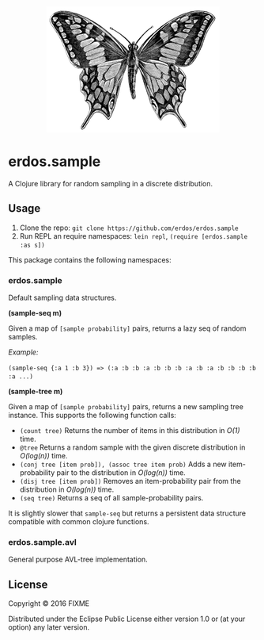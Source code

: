 <p align="center"><img src="https://raw.githubusercontent.com/erdos/erdos.sample/master/doc/logo.png" alt="erdos.stats logo"/></p>


# erdos.sample

A Clojure library for random sampling in a discrete distribution.

## Usage

1. Clone the repo: `git clone https://github.com/erdos/erdos.sample`
2. Run REPL an require namespaces: `lein repl`, `(require [erdos.sample :as s])`

This package contains the following namespaces:

### erdos.sample

Default sampling data structures.

**(sample-seq m)**

Given a map of `[sample probability]` pairs, returns a lazy seq
of random samples.

*Example:*

`(sample-seq {:a 1 :b 3}) => (:a :b :b :a :b :b :b :a :b :a :b :b :b :b :a ...)`

**(sample-tree m)**

Given a map of `[sample probability]` pairs, returns a new sampling tree instance. This supports the following function calls:

 - `(count tree)` Returns the number of items in this distribution in _O(1)_ time.
 - `@tree` Returns a random sample with the given discrete distribution in _O(log(n))_ time.
 - `(conj tree [item prob]), (assoc tree item prob)` Adds a new item-probability pair to the distribution in _O(log(n))_ time.
 - `(disj tree [item prob])` Removes an item-probability pair from the distribution in _O(log(n))_ time.
 - `(seq tree)` Returns a seq of all sample-probability pairs.

It is slightly slower that `sample-seq` but returns a persistent data structure compatible with common clojure functions.


### erdos.sample.avl

General purpose AVL-tree implementation.


## License

Copyright © 2016 FIXME

Distributed under the Eclipse Public License either version 1.0 or (at
your option) any later version.
